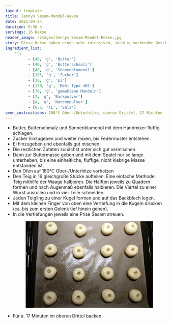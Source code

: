 ```yaml
---
layout: template
title: Jennys Sesam-Mandel-Kekse
date: 2021-04-24
duration: 0:30 h
servings: 16 Kekse
header_image: /images/Jennys Sesam-Mandel-Kekse.jpg
story: Diese Kekse haben einen sehr intensiven, süchtig machenden Geschmack und kommen vermutlich bei Liebhabern von Butterkeksen gut an.
ingredient_list:
    '':
          - [40, 'g', 'Butter']
          - [40, 'g', 'Butterschmalz']
          - [40, 'g', 'Sonnenblumenöl']
          - [105, 'g', 'Zucker']
          - [30, 'g', 'Ei']
          - [170, 'g', 'Mehl Type 405']
          - [70, 'g', 'gemahlene Mandeln']
          - [2, 'g', 'Backpulver']
          - [4, 'g', 'Natronpulver']
          - [0.5, 'TL', 'Salz']
oven_instructions: 180°C Ober-/Unterhitze, oberes Drittel, 17 Minuten
---
```


- Butter, Butterschmalz und Sonnenblumenöl mit dem Handmixer fluffig schlagen.
- Zucker hinzugeben und weiter mixen, bis Federmuster entstehen.
- Ei hinzugeben und ebenfalls gut mischen.
- Die restlichen Zutaten zunächst unter sich gut vermischen.
- Dann zur Buttermasse geben und mit dem Spatel nur so lange unterheben, bis eine einheitliche, fluffige, nicht klebrige Masse entstanden ist.
- Den Ofen auf 180°C Ober-/Unterhitze vorheizen
- Den Teig in 16 gleichgroße Stücke aufteilen. Eine einfache Methode: Teig mithilfe der Waage halbieren. Die Hälften jeweils zu Quadern formen und nach Augenmaß ebenfalls halbieren. Die Viertel zu einer Wurst ausrollen und in vier Teile schneiden.
- Jeden Teigling zu einer Kugel formen und auf das Backblech legen.
- Mit dem kleinen Finger von oben eine Vertiefung in die Kugeln drücken (ca. bis zum ersten Gelenk tief hinein gehen).
- In die Vertiefungen jeweils eine Prise Sesam streuen.
     <figure class='instruction'>
          <img src='images/Jennys Sesam-Mandel-Kekse Teiglinge.jpg' alt='Stretch & fold manual'>
     </figure>
- Für a. 17 Minuten im oberen Drittel backen.